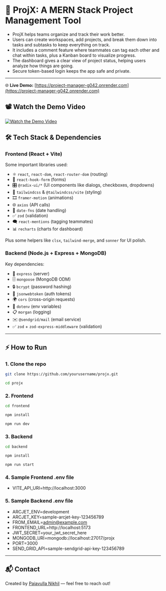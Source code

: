 # 🚀 ProjX: A MERN Stack Project Management Tool

- ProjX helps teams organize and track their work better.  
- Users can create workspaces, add projects, and break them down into tasks and subtasks to keep everything on track.  
- It includes a comment feature where teammates can tag each other and chat within tasks, plus a Kanban board to visualize progress.  
- The dashboard gives a clear view of project status, helping users analyze how things are going.  
- Secure token-based login keeps the app safe and private.

---
🌐 **Live Demo:** [https://project-manager-g042.onrender.com](https://project-manager-g042.onrender.com)

## 📽️ Watch the Demo Video

[![Watch the Demo Video](https://github.com/user-attachments/assets/d37c23e6-99c7-42e9-8b41-f08ca63d2104)](https://drive.google.com/file/d/1w3leEmlX57QpOiZ12mF5ZVO2GcldG6Ii/view?usp=sharing)

## 🛠️ Tech Stack & Dependencies

### Frontend (React + Vite)
Some important libraries used:

- ⚛️ `react`, `react-dom`, `react-router-dom` (routing)  
- 📝 `react-hook-form` (forms)  
- 🎛️ `@radix-ui/*` (UI components like dialogs, checkboxes, dropdowns)  
- 🎨 `tailwindcss` & `@tailwindcss/vite` (styling)  
- 🎞️ `framer-motion` (animations)  
- 🌐 `axios` (API calls)  
- 📅 `date-fns` (date handling)  
- ✅ `zod` (validation)  
- 🗨️ `react-mentions` (tagging teammates)  
- 📊 `recharts` (charts for dashboard)  

Plus some helpers like `clsx`, `tailwind-merge`, and `sonner` for UI polish.

### Backend (Node.js + Express + MongoDB)
Key dependencies:

- 📡 `express` (server)  
- 🗄️ `mongoose` (MongoDB ODM)  
- 🔒 `bcrypt` (password hashing)  
- 🔑 `jsonwebtoken` (auth tokens)  
- 🌍 `cors` (cross-origin requests)  
- 🔧 `dotenv` (env variables)  
- 📋 `morgan` (logging)  
- ✉️ `@sendgrid/mail` (email service)  
- ✅ `zod` + `zod-express-middleware` (validation)

---

## ⚡ How to Run

### 1. Clone the repo

```bash
git clone https://github.com/yourusername/projx.git

cd projx
```

### 2. Frontend

```bash
cd frontend

npm install

npm run dev
```

### 3. Backend

```bash
cd backend

npm install

npm run start
```

### 4. Sample Frontend .env file
- VITE_API_URI=http://localhost:3000

### 5. Sample Backend .env file
- ARCJET_ENV=development
- ARCJET_KEY=sample-arcjet-key-123456789
- FROM_EMAIL=admin@example.com
- FRONTEND_URL=http://localhost:5173
- JWT_SECRET=your_jwt_secret_here
- MONGODB_URI=mongodb://localhost:27017/projx
- PORT=3000
- SEND_GRID_API=sample-sendgrid-api-key-123456789
---
## 📬 Contact

Created by [Paiavulla Nikhil](https://github.com/Rishben) — feel free to reach out!
  
